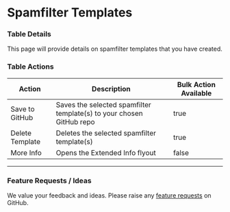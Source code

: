 # Spamfilter Templates

### **Table Details**

This page will provide details on spamfilter templates that you have created.

### Table Actions

<table><thead><tr><th>Action</th><th>Description</th><th data-type="checkbox">Bulk Action Available</th></tr></thead><tbody><tr><td>Save to GitHub</td><td>Saves the selected spamfilter template(s) to your chosen GitHub repo</td><td>true</td></tr><tr><td>Delete Template</td><td>Deletes the selected spamfilter template(s)</td><td>true</td></tr><tr><td>More Info</td><td>Opens the Extended Info flyout</td><td>false</td></tr></tbody></table>

***

### Feature Requests / Ideas

We value your feedback and ideas. Please raise any [feature requests](https://github.com/KelvinTegelaar/CIPP/issues/new?assignees=\&labels=enhancement%2Cno-priority\&projects=\&template=feature.yml\&title=%5BFeature+Request%5D%3A+) on GitHub.
